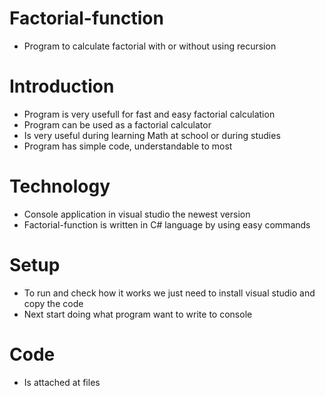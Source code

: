 # Factorial-function
- Program to calculate factorial with or without using recursion

# Introduction
- Program is very usefull for fast and easy factorial calculation
- Program can be used as a factorial calculator
- Is very useful during learning Math at school or during studies
- Program has simple code, understandable to most

# Technology
- Console application in visual studio the newest version
- Factorial-function is written in C# language by using easy commands

# Setup
- To run and check how it works we just need to install visual studio and copy the code
- Next start doing what program want to write to console

# Code 
- Is attached at files

